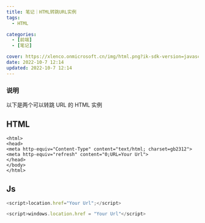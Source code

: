 ```yaml
---
title: 笔记｜HTML转跳URL实例
tags:
  - HTML

categories:
  - [前端]
  - [笔记]

cover: https://xlenco.onmicrosoft.cn/img/html.png?ik-sdk-version=javascript-1.4.3&updatedAt=1665115851748
date: 2022-10-7 12:14
updated: 2022-10-7 12:14
---
```


### 说明

以下是两个可以转跳 URL 的 HTML 实例

## HTML

```
<html>
<head>
<meta http-equiv="Content-Type" content="text/html; charset=gb2312">
<meta http-equiv="refresh" content="0;URL=Your Url">
</head>
</body>
</html>
```

## Js

```javascript
<script>location.href="Your Url";</script>
```

```javascript
<script>windows.location.href = "Your Url"</script>
```
